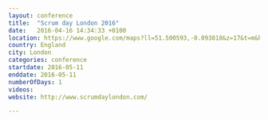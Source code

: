 ```yaml
---
layout: conference
title:  "Scrum day London 2016"
date:   2016-04-16 14:34:33 +0100
location: https://www.google.com/maps?ll=51.500593,-0.093818&z=17&t=m&hl=da-DK&gl=IN&mapclient=embed&cid=4078204050604122848
country: England
city: London
categories: conference
startdate: 2016-05-11
enddate: 2016-05-11
numberOfDays: 1
videos:
website: http://www.scrumdaylondon.com/

---
```

